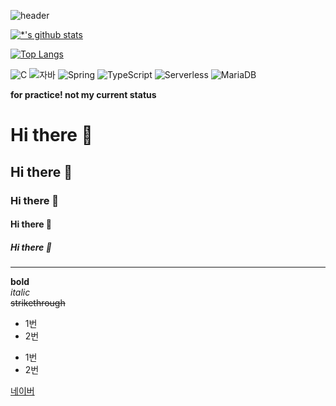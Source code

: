 ![header](https://capsule-render.vercel.app/api?type=wave&color=auto&height=300&section=header&text=깃허브%20특강&fontSize=90)

[![*'s github stats](https://github-readme-stats.vercel.app/api?username=jhj010311)](https://github.com/jhj010311)

[![Top Langs](https://github-readme-stats.vercel.app/api/top-langs/?username=jhj010311)](https://github.com/jhj010311/github-readme-stats)

![C](https://img.shields.io/badge/-C-123456?style=flat-square&logo=C&logoColor=black)
![자바](https://img.shields.io/badge/-자바-007396?style=flat&logo=Java&logoColor=ffffff)
![Spring](https://img.shields.io/badge/-Spring-6DB33F?style=for-the-badge&logo=Spring&logoColor=white)
![TypeScript](https://img.shields.io/badge/-TypeScript-3178C6?style=flat-square&logo=TypeScript&logoColor=white)
![Serverless](https://img.shields.io/badge/-Serverless-FD5750?style=flat-square&logo=Serverless&logoColor=magenta)
![MariaDB](https://img.shields.io/badge/-MariaDB-1F305F?style=flat-square&logo=mariadb&logoColor=white)


**for practice! not my current status**


# Hi there 👋
## Hi there 👋
### Hi there 👋
#### Hi there 👋
##### Hi there 👋

---

**bold**<br>
*italic*<br>
~~strikethrough~~

* 1번
* 2번

- 1번
- 2번

[네이버](https://www.naver.com)
